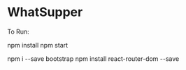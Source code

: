 # WhatSupper

To Run:

npm install
npm start

npm i --save bootstrap
npm install react-router-dom --save
